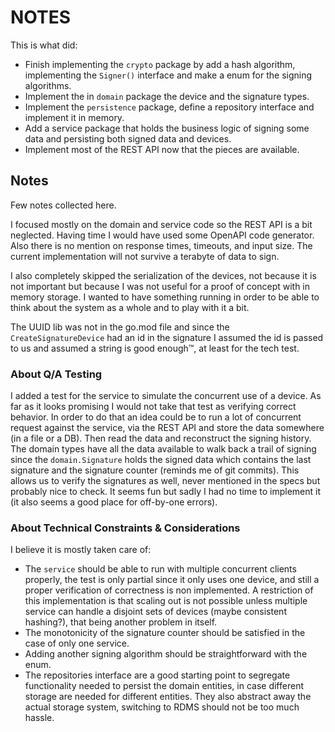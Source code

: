 # NOTES

This is what did:

- Finish implementing the `crypto` package by add a hash algorithm, implementing the `Signer()` interface and make a enum for the signing algorithms.
- Implement the in `domain` package the device and the signature types.
- Implement the `persistence` package, define a repository interface and implement it in memory.
- Add a service package that holds the business logic of signing some data and persisting both signed data and devices.
- Implement most of the REST API now that the pieces are available.



## Notes
Few notes collected here.

I focused mostly on the domain and service code so the REST API is a bit neglected. Having time I would have used some OpenAPI code generator. Also there is no mention on response times, timeouts, and input size. The current implementation will not survive a terabyte of data to sign.

I also completely skipped the serialization of the devices, not because it is not important but because I was not useful for a proof of concept with in memory storage. I wanted to have something running in order to be able to think about the system as a whole and to play with it a bit.

The UUID lib was not in the go.mod file and since the `CreateSignatureDevice` had an id in the signature I assumed the id is passed to us and assumed a string is good enough™, at least for the tech test.

### About Q/A Testing

I added a test for the service to simulate the concurrent use of a device. As far as it looks promising I would not take that test as verifying correct behavior.
In order to do that an idea could be to run a lot of concurrent request against the service, via the REST API and store the data somewhere (in a file or a DB). Then read the data and reconstruct the signing history. 
The domain types have all the data available to walk back a trail of signing since the `domain.Signature` holds the signed data which contains the last signature and the signature counter (reminds me of git commits).
This allows us to verify the signatures as well, never mentioned in the specs but probably nice to check.
It seems fun but sadly I had no time to implement it (it also seems a good place for off-by-one errors).


### About Technical Constraints & Considerations

I believe it is mostly taken care of:
- The `service` should be able to run with multiple concurrent clients properly, the test is only partial since it only uses one device, and still a proper verification of correctness is non implemented. A restriction of this implementation is that scaling out is not possible unless multiple service can handle a disjoint sets of devices (maybe consistent hashing?), that being another problem in itself.
- The monotonicity of the signature counter should be satisfied in the case of only one service.
- Adding another signing algorithm should be straightforward with the enum.
- The repositories interface are a good starting point to segregate functionality needed to persist the domain entities, in case different storage are needed for different entities. They also abstract away the actual storage system, switching to RDMS should not be too much hassle.

